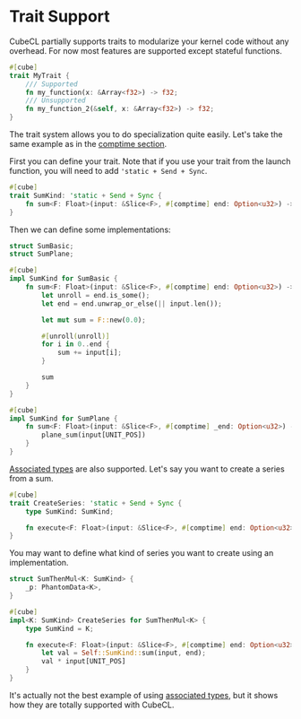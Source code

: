 # Trait Support

CubeCL partially supports traits to modularize your kernel code without any overhead. For now most
features are supported except stateful functions.

```rust
#[cube]
trait MyTrait {
    /// Supported
    fn my_function(x: &Array<f32>) -> f32;
    /// Unsupported
    fn my_function_2(&self, x: &Array<f32>) -> f32;
}
```

The trait system allows you to do specialization quite easily. Let's take the same example as in the
[comptime section](../core-features/comptime.md).

First you can define your trait. Note that if you use your trait from the launch function, you will
need to add `'static + Send + Sync`.

```rust
#[cube]
trait SumKind: 'static + Send + Sync {
    fn sum<F: Float>(input: &Slice<F>, #[comptime] end: Option<u32>) -> F;
}
```

Then we can define some implementations:

```rust
struct SumBasic;
struct SumPlane;

#[cube]
impl SumKind for SumBasic {
    fn sum<F: Float>(input: &Slice<F>, #[comptime] end: Option<u32>) -> F {
        let unroll = end.is_some();
        let end = end.unwrap_or_else(|| input.len());

        let mut sum = F::new(0.0);

        #[unroll(unroll)]
        for i in 0..end {
            sum += input[i];
        }

        sum
    }
}

#[cube]
impl SumKind for SumPlane {
    fn sum<F: Float>(input: &Slice<F>, #[comptime] _end: Option<u32>) -> F {
        plane_sum(input[UNIT_POS])
    }
}
```

[Associated types](https://doc.rust-lang.org/book/ch20-02-advanced-traits.html#specifying-placeholder-types-in-trait-definitions-with-associated-types) are also supported. Let's say you want to create a series from a sum.

```rust
#[cube]
trait CreateSeries: 'static + Send + Sync {
    type SumKind: SumKind;

    fn execute<F: Float>(input: &Slice<F>, #[comptime] end: Option<u32>) -> F;
}
```

You may want to define what kind of series you want to create using an implementation.

```rust
struct SumThenMul<K: SumKind> {
    _p: PhantomData<K>,
}

#[cube]
impl<K: SumKind> CreateSeries for SumThenMul<K> {
    type SumKind = K;

    fn execute<F: Float>(input: &Slice<F>, #[comptime] end: Option<u32>) -> F {
        let val = Self::SumKind::sum(input, end);
        val * input[UNIT_POS]
    }
}
```

It's actually not the best example of using [associated types](https://doc.rust-lang.org/book/ch20-02-advanced-traits.html#specifying-placeholder-types-in-trait-definitions-with-associated-types), but it shows how they are totally
supported with CubeCL.
